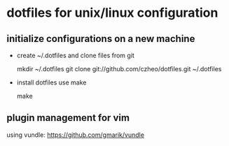 dotfiles for unix/linux configuration
===========================

initialize configurations on a new machine
------------------

- create ~/.dotfiles and clone files from git

  mkdir ~/.dotfiles
  git clone git://github.com/czheo/dotfiles.git ~/.dotfiles

- install dotfiles use make

  make

plugin management for vim
-----------------------

using vundle: https://github.com/gmarik/vundle
